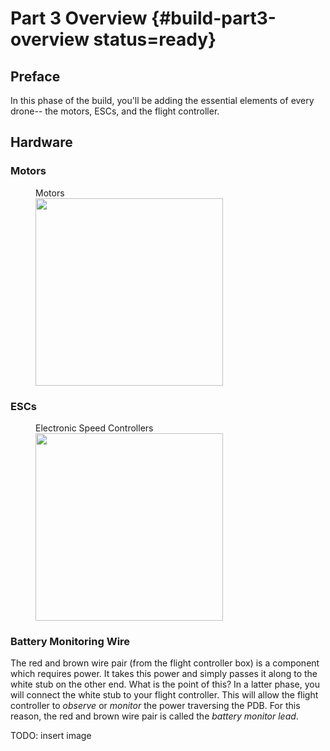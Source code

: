 # Part 3 Overview {#build-part3-overview status=ready}

## Preface
In this phase of the build, you'll be adding the essential elements of every drone-- the motors, ESCs, and the flight controller.

## Hardware

### Motors

<figure>
     <figcaption>Motors</figcaption>
    <img src="photos/motors.png" width="300"/>
</figure>

### ESCs

<figure>
     <figcaption>Electronic Speed Controllers</figcaption>
    <img src="photos/esc.jpg" width="300"/>
</figure>


### Battery Monitoring Wire

The red and brown wire pair (from the flight controller box) is a component which requires power. It takes this power and simply passes it along to the white stub on the other end. What is the point of this? In a latter phase, you will connect the white stub to your flight controller. This will allow the flight controller to *observe* or *monitor* the power traversing the PDB. For this reason, the red and brown wire pair is called the *battery monitor lead*.   

TODO: insert image
